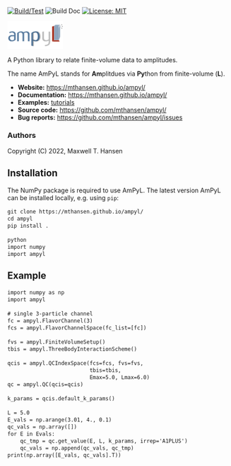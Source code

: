 [![Build/Test](https://github.com/mthansen/ampyl/workflows/Build/Test/badge.svg)](https://github.com/mthansen/ampyl/actions?query=workflow%3ABuild%2FTest)
![Build Doc](https://github.com/mthansen/ampyl/workflows/Build%20Doc/badge.svg)
[![License: MIT](https://img.shields.io/badge/License-MIT-yellow.svg)](https://opensource.org/licenses/MIT)

<img src="/doc/ampyl-logo.png" width="25%">

A Python library to relate finite-volume data to amplitudes.

The name AmPyL stands for **Am**plitdues via **Py**thon from finite-volume (**L**).

- **Website:** https://mthansen.github.io/ampyl/
- **Documentation:** https://mthansen.github.io/ampyl/
- **Examples:** [tutorials](./tutorials)
- **Source code:** https://github.com/mthansen/ampyl/
- **Bug reports:** https://github.com/mthansen/ampyl/issues

### Authors

Copyright (C) 2022, Maxwell T. Hansen

## Installation

The NumPy package is required to use AmPyL. The latest version AmPyL can be installed locally, e.g. using `pip`:

```
git clone https://mthansen.github.io/ampyl/
cd ampyl
pip install .

python
import numpy
import ampyl
```

## Example

```
import numpy as np
import ampyl

# single 3-particle channel
fc = ampyl.FlavorChannel(3)
fcs = ampyl.FlavorChannelSpace(fc_list=[fc])

fvs = ampyl.FiniteVolumeSetup()
tbis = ampyl.ThreeBodyInteractionScheme()

qcis = ampyl.QCIndexSpace(fcs=fcs, fvs=fvs,
                          tbis=tbis,
                          Emax=5.0, Lmax=6.0)
qc = ampyl.QC(qcis=qcis)

k_params = qcis.default_k_params()

L = 5.0
E_vals = np.arange(3.01, 4., 0.1)
qc_vals = np.array([])
for E in Evals:
    qc_tmp = qc.get_value(E, L, k_params, irrep='A1PLUS')
    qc_vals = np.append(qc_vals, qc_tmp)
print(np.array([E_vals, qc_vals].T))
```

